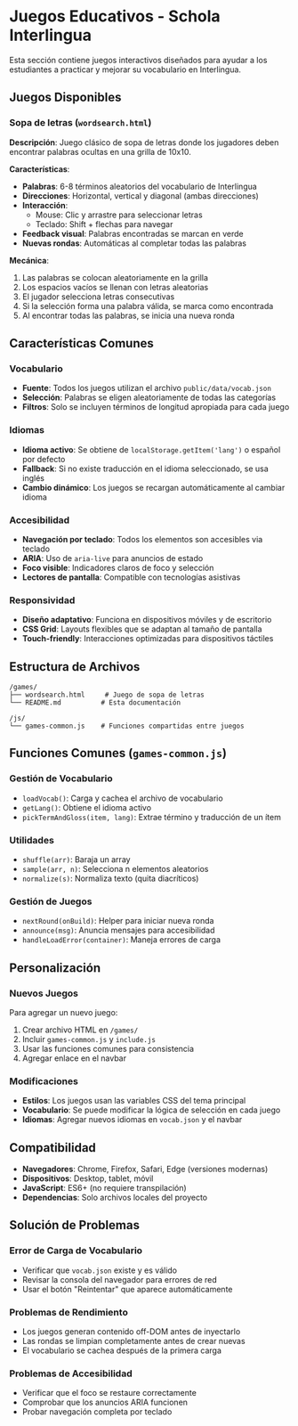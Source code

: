 # Juegos Educativos - Schola Interlingua

Esta sección contiene juegos interactivos diseñados para ayudar a los estudiantes a practicar y mejorar su vocabulario en Interlingua.

## Juegos Disponibles

### Sopa de letras (`wordsearch.html`)

**Descripción**: Juego clásico de sopa de letras donde los jugadores deben encontrar palabras ocultas en una grilla de 10x10.

**Características**:
- **Palabras**: 6-8 términos aleatorios del vocabulario de Interlingua
- **Direcciones**: Horizontal, vertical y diagonal (ambas direcciones)
- **Interacción**: 
  - Mouse: Clic y arrastre para seleccionar letras
  - Teclado: Shift + flechas para navegar
- **Feedback visual**: Palabras encontradas se marcan en verde
- **Nuevas rondas**: Automáticas al completar todas las palabras

**Mecánica**:
1. Las palabras se colocan aleatoriamente en la grilla
2. Los espacios vacíos se llenan con letras aleatorias
3. El jugador selecciona letras consecutivas
4. Si la selección forma una palabra válida, se marca como encontrada
5. Al encontrar todas las palabras, se inicia una nueva ronda


## Características Comunes

### Vocabulario
- **Fuente**: Todos los juegos utilizan el archivo `public/data/vocab.json`
- **Selección**: Palabras se eligen aleatoriamente de todas las categorías
- **Filtros**: Solo se incluyen términos de longitud apropiada para cada juego

### Idiomas
- **Idioma activo**: Se obtiene de `localStorage.getItem('lang')` o español por defecto
- **Fallback**: Si no existe traducción en el idioma seleccionado, se usa inglés
- **Cambio dinámico**: Los juegos se recargan automáticamente al cambiar idioma

### Accesibilidad
- **Navegación por teclado**: Todos los elementos son accesibles via teclado
- **ARIA**: Uso de `aria-live` para anuncios de estado
- **Foco visible**: Indicadores claros de foco y selección
- **Lectores de pantalla**: Compatible con tecnologías asistivas

### Responsividad
- **Diseño adaptativo**: Funciona en dispositivos móviles y de escritorio
- **CSS Grid**: Layouts flexibles que se adaptan al tamaño de pantalla
- **Touch-friendly**: Interacciones optimizadas para dispositivos táctiles

## Estructura de Archivos

```
/games/
├── wordsearch.html     # Juego de sopa de letras
└── README.md          # Esta documentación

/js/
└── games-common.js    # Funciones compartidas entre juegos
```

## Funciones Comunes (`games-common.js`)

### Gestión de Vocabulario
- `loadVocab()`: Carga y cachea el archivo de vocabulario
- `getLang()`: Obtiene el idioma activo
- `pickTermAndGloss(item, lang)`: Extrae término y traducción de un ítem

### Utilidades
- `shuffle(arr)`: Baraja un array
- `sample(arr, n)`: Selecciona n elementos aleatorios
- `normalize(s)`: Normaliza texto (quita diacríticos)

### Gestión de Juegos
- `nextRound(onBuild)`: Helper para iniciar nueva ronda
- `announce(msg)`: Anuncia mensajes para accesibilidad
- `handleLoadError(container)`: Maneja errores de carga

## Personalización

### Nuevos Juegos
Para agregar un nuevo juego:

1. Crear archivo HTML en `/games/`
2. Incluir `games-common.js` y `include.js`
3. Usar las funciones comunes para consistencia
4. Agregar enlace en el navbar

### Modificaciones
- **Estilos**: Los juegos usan las variables CSS del tema principal
- **Vocabulario**: Se puede modificar la lógica de selección en cada juego
- **Idiomas**: Agregar nuevos idiomas en `vocab.json` y el navbar

## Compatibilidad

- **Navegadores**: Chrome, Firefox, Safari, Edge (versiones modernas)
- **Dispositivos**: Desktop, tablet, móvil
- **JavaScript**: ES6+ (no requiere transpilación)
- **Dependencias**: Solo archivos locales del proyecto

## Solución de Problemas

### Error de Carga de Vocabulario
- Verificar que `vocab.json` existe y es válido
- Revisar la consola del navegador para errores de red
- Usar el botón "Reintentar" que aparece automáticamente

### Problemas de Rendimiento
- Los juegos generan contenido off-DOM antes de inyectarlo
- Las rondas se limpian completamente antes de crear nuevas
- El vocabulario se cachea después de la primera carga

### Problemas de Accesibilidad
- Verificar que el foco se restaure correctamente
- Comprobar que los anuncios ARIA funcionen
- Probar navegación completa por teclado
